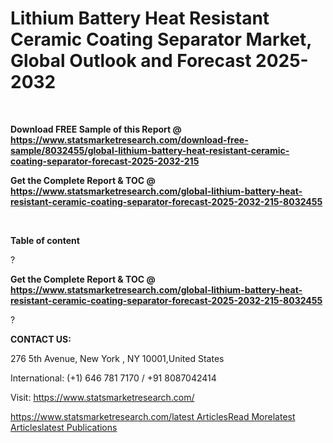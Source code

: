 <h1>Lithium Battery Heat Resistant Ceramic Coating Separator Market, Global Outlook and Forecast 2025-2032</h1><br/><p><strong>Download FREE Sample of this Report @ <a href="https://www.statsmarketresearch.com/download-free-sample/8032455/global-lithium-battery-heat-resistant-ceramic-coating-separator-forecast-2025-2032-215">https://www.statsmarketresearch.com/download-free-sample/8032455/global-lithium-battery-heat-resistant-ceramic-coating-separator-forecast-2025-2032-215</a></strong></p>
 
 
 
 <div><b>Get the Complete Report & TOC @ <a href="https://www.statsmarketresearch.com/global-lithium-battery-heat-resistant-ceramic-coating-separator-forecast-2025-2032-215-8032455">https://www.statsmarketresearch.com/global-lithium-battery-heat-resistant-ceramic-coating-separator-forecast-2025-2032-215-8032455</a></b></div>
 
 
 
 <p><br />
 
 <b>Table of content</b></p>
 
 
 
 <p>? </p>
 
 
 
 <div><b>Get the Complete Report & TOC @ <a href="https://www.statsmarketresearch.com/global-lithium-battery-heat-resistant-ceramic-coating-separator-forecast-2025-2032-215-8032455">https://www.statsmarketresearch.com/global-lithium-battery-heat-resistant-ceramic-coating-separator-forecast-2025-2032-215-8032455</a></b></div>
 
 
 
 <p>? </p>
 
 
 
 <p><b>CONTACT US:</b><br />
 
 276 5th Avenue, New York , NY 10001,United States<br />
 
 International: (+1) 646 781 7170 / +91 8087042414<br />
 
 Visit: <a href="https://www.statsmarketresearch.com/">https://www.statsmarketresearch.com/</a><br />
 
 <a href="https://gyeongbokgung.com">https://www.statsmarketresearch.com/</a><a href="https://hallyeomaritime.com">latest Articles</a><a href="https://jingwansa.com">Read More</a><a href="https://nguoiviet.jp/">latest Articles</a><a href="https://www.intelmarketresearch.com/">latest Publications</a></p>